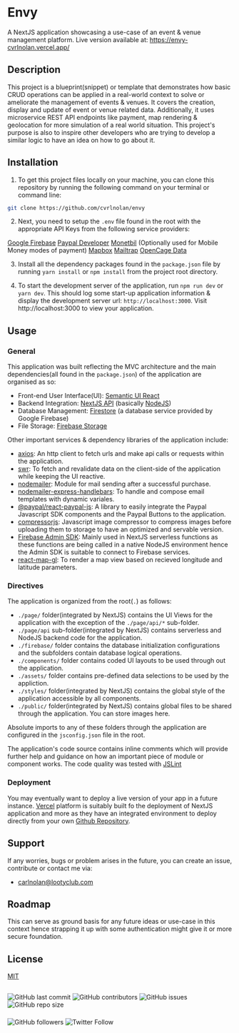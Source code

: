 # Envy

A NextJS application showcasing a use-case of an event & venue management platform.
Live version available at: https://envy-cvrlnolan.vercel.app/

## Description

This project is a blueprint(snippet) or template that demonstrates how basic CRUD operations can be applied in a real-world context to solve or ameliorate the management of events & venues.
It covers the creation, display and update of event or venue related data. Additionally, it uses microservice REST API endpoints like payment, map rendering & geolocation for more simulation of a real world situation.
This project's purpose is also to inspire other developers who are trying to develop a similar logic to have an idea on how to go about it.

## Installation

1. To get this project files locally on your machine, you can clone this repository by running the following command on your terminal or command line:

```bash
git clone https://github.com/cvrlnolan/envy
```

2. Next, you need to setup the `.env` file found in the root with the appropriate API Keys from the following service providers:

[Google Firebase](https://firebase.google.com/)
[Paypal Developer](https://developer.paypal.com/)
[Monetbil](https://monetbil.com) (Optionally used for Mobile Money modes of payment)
[Mapbox](https://www.mapbox.com/)
[Mailtrap](https://mailtrap.io/)
[OpenCage Data](https://opencagedata.com/)

3. Install all the dependency packages found in the `package.json` file by running `yarn install` or `npm install` from the project root directory.

4. To start the development server of the application, run `npm run dev` or `yarn dev`. This should log some start-up application information & display the development server url: `http://localhost:3000`.
   Visit http://localhost:3000 to view your application.

## Usage

### General

This application was built reflecting the MVC architecture and the main dependencies(all found in the `package.json`) of the application are organised as so:

- Front-end User Interface(UI): [Semantic UI React](https://react.semantic-ui.com/)
- Backend Integration: [NextJS API](https://nextjs.org/docs/api-routes/introduction) (basically [NodeJS](https://nodejs.org/))
- Database Management: [Firestore](https://firebase.google.com/products/firestore/) (a database service provided by Google Firebase)
- File Storage: [Firebase Storage](https://firebase.google.com/products/storage/)

Other important services & dependency libraries of the application include:

- [axios](https://www.npmjs.com/package/axios): An http client to fetch urls and make api calls or requests within the application.
- [swr](https://swr.vercel.app/): To fetch and revalidate data on the client-side of the application while keeping the UI reactive.
- [nodemailer](https://nodemailer.com/about/): Module for mail sending after a successful purchase.
- [nodemailer-express-handlebars](https://www.npmjs.com/package/nodemailer-express-handlebars): To handle and compose email templates with dynamic variales.
- [@paypal/react-paypal-js](https://www.npmjs.com/package/@paypal/react-paypal-js): A library to easily integrate the Paypal Javascript SDK components and the Paypal Buttons to the application.
- [compressorjs](https://fengyuanchen.github.io/compressorjs/): Javascript image compressor to compress images before uploading them to storage to have an optimized and servable version.
- [Firebase Admin SDK](https://firebase.google.com/docs/admin/setup): Mainly used in NextJS serverless functions as these functions are being called in a native NodeJS environment hence the Admin SDK is suitable to connect to Firebase services.
- [react-map-gl](https://visgl.github.io/react-map-gl/): To render a map view based on recieved longitude and latitude parameters.

### Directives

The application is organized from the root(`.`) as follows:

- `./page/` folder(integrated by NextJS) contains the UI Views for the application with the exception of the `./page/api/*` sub-folder.
- `./page/api` sub-folder(integrated by NextJS) contains serverless and NodeJS backend code for the application.
- `./firebase/` folder contains the database initialization configurations and the subfolders contain database logical operations.
- `./components/` folder contains coded UI layouts to be used through out the application.
- `./assets/` folder contains pre-defined data selections to be used by the appliction.
- `./styles/` folder(integrated by NextJS) contains the global style of the application accessible by all components.
- `./public/` folder(integrated by NextJS) contains global files to be shared through the application. You can store images here.

Absolute imports to any of these folders through the application are configured in the `jsconfig.json` file in the root.

The application's code source contains inline comments which will provide further help and guidance on how an important piece of module or component works.
The code quality was tested with [JSLint](https://www.jslint.com/)

### Deployment

You may eventually want to deploy a live version of your app in a future instance. [Vercel](https://vercel.com) platform is suitably built fo the deployment of NextJS application and more as they have an integrated environment to deploy directly from your own [Github Repository](https://github.com/new).

## Support

If any worries, bugs or problem arises in the future, you can create an issue, contribute or contact me via:

- [carlnolan@lootyclub.com](mailto:carlnolan@lootyclub.com)

## Roadmap

This can serve as ground basis for any future ideas or use-case in this context hence strapping it up with some authentication might give it or more secure foundation.

## License

[MIT](https://choosealicense.com/licenses/mit/)

##

![GitHub last commit](https://img.shields.io/github/last-commit/cvrlnolan/envy) ![GitHub contributors](https://img.shields.io/github/contributors/cvrlnolan/envy) ![GitHub issues](https://img.shields.io/github/issues/cvrlnolan/envy) ![GitHub repo size](https://img.shields.io/github/repo-size/cvrlnolan/envy)

###

![GitHub followers](https://img.shields.io/github/followers/cvrlnolan?style=social) ![Twitter Follow](https://img.shields.io/twitter/follow/realcarlnolan?style=social)
